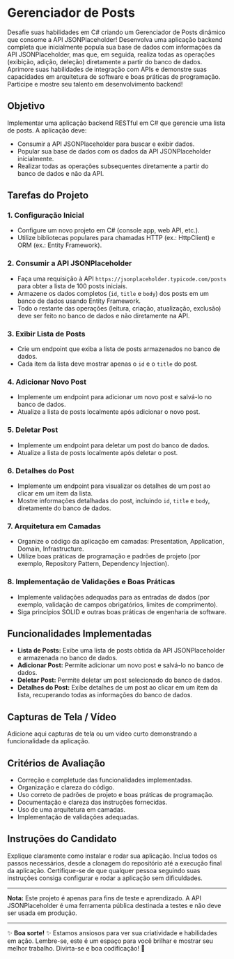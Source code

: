 # Gerenciador de Posts

Desafie suas habilidades em C# criando um Gerenciador de Posts dinâmico que consome a API JSONPlaceholder! Desenvolva uma aplicação backend completa que inicialmente popula sua base de dados com informações da API JSONPlaceholder, mas que, em seguida, realiza todas as operações (exibição, adição, deleção) diretamente a partir do banco de dados. Aprimore suas habilidades de integração com APIs e demonstre suas capacidades em arquitetura de software e boas práticas de programação. Participe e mostre seu talento em desenvolvimento backend!

## Objetivo
Implementar uma aplicação backend RESTful em C# que gerencie uma lista de posts. A aplicação deve:
- Consumir a API JSONPlaceholder para buscar e exibir dados.
- Popular sua base de dados com os dados da API JSONPlaceholder inicialmente.
- Realizar todas as operações subsequentes diretamente a partir do banco de dados e não da API.

## Tarefas do Projeto

### 1. Configuração Inicial
- Configure um novo projeto em C# (console app, web API, etc.).
- Utilize bibliotecas populares para chamadas HTTP (ex.: HttpClient) e ORM (ex.: Entity Framework).

### 2. Consumir a API JSONPlaceholder
- Faça uma requisição à API `https://jsonplaceholder.typicode.com/posts` para obter a lista de 100 posts iniciais.
- Armazene os dados completos (`id`, `title` e `body`) dos posts em um banco de dados usando Entity Framework.
- Todo o restante das operações (leitura, criação, atualização, exclusão) deve ser feito no banco de dados e não diretamente na API.

### 3. Exibir Lista de Posts
- Crie um endpoint que exiba a lista de posts armazenados no banco de dados.
- Cada item da lista deve mostrar apenas o `id` e o `title` do post.

### 4. Adicionar Novo Post
- Implemente um endpoint para adicionar um novo post e salvá-lo no banco de dados.
- Atualize a lista de posts localmente após adicionar o novo post.

### 5. Deletar Post
- Implemente um endpoint para deletar um post do banco de dados.
- Atualize a lista de posts localmente após deletar o post.

### 6. Detalhes do Post
- Implemente um endpoint para visualizar os detalhes de um post ao clicar em um item da lista.
- Mostre informações detalhadas do post, incluindo `id`, `title` e `body`, diretamente do banco de dados.

### 7. Arquitetura em Camadas
- Organize o código da aplicação em camadas: Presentation, Application, Domain, Infrastructure.
- Utilize boas práticas de programação e padrões de projeto (por exemplo, Repository Pattern, Dependency Injection).

### 8. Implementação de Validações e Boas Práticas
- Implemente validações adequadas para as entradas de dados (por exemplo, validação de campos obrigatórios, limites de comprimento).
- Siga princípios SOLID e outras boas práticas de engenharia de software.

## Funcionalidades Implementadas
- **Lista de Posts:** Exibe uma lista de posts obtida da API JSONPlaceholder e armazenada no banco de dados.
- **Adicionar Post:** Permite adicionar um novo post e salvá-lo no banco de dados.
- **Deletar Post:** Permite deletar um post selecionado do banco de dados.
- **Detalhes do Post:** Exibe detalhes de um post ao clicar em um item da lista, recuperando todas as informações do banco de dados.

## Capturas de Tela / Vídeo
Adicione aqui capturas de tela ou um vídeo curto demonstrando a funcionalidade da aplicação.

## Critérios de Avaliação
- Correção e completude das funcionalidades implementadas.
- Organização e clareza do código.
- Uso correto de padrões de projeto e boas práticas de programação.
- Documentação e clareza das instruções fornecidas.
- Uso de uma arquitetura em camadas.
- Implementação de validações adequadas.

## Instruções do Candidato
Explique claramente como instalar e rodar sua aplicação. Inclua todos os passos necessários, desde a clonagem do repositório até a execução final da aplicação. Certifique-se de que qualquer pessoa seguindo suas instruções consiga configurar e rodar a aplicação sem dificuldades.

---

**Nota:** Este projeto é apenas para fins de teste e aprendizado. A API JSONPlaceholder é uma ferramenta pública destinada a testes e não deve ser usada em produção.

---

✨ **Boa sorte!** ✨ Estamos ansiosos para ver sua criatividade e habilidades em ação. Lembre-se, este é um espaço para você brilhar e mostrar seu melhor trabalho. Divirta-se e boa codificação! 🚀
